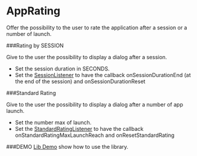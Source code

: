 # AppRating
Offer the possibility to the user to rate the application after a session or a number of launch.

###Rating by SESSION

Give to the user the possibility to display a dialog after a session.

- Set the session duration in SECONDS.
- Set the [SessionListener] to have the callback onSessionDurationEnd (at the end of the session) and onSessionDurationReset

###Standard Rating

Give to the user the possibility to display a dialog after a number of app launch. 

- Set the number max of launch.
- Set the [StandardRatingListener] to have the callback onStandardRatingMaxLaunchReach and onResetStandardRating

###DEMO
[Lib Demo] show how to use the library. 

[SessionListener]:https://github.com/13kz/AppRating/blob/master/lib-rating/src/main/java/com/zimberland/lib/rating/listener/SessionListener.java
[StandardRatingListener]:https://github.com/13kz/AppRating/blob/master/lib-rating/src/main/java/com/zimberland/lib/rating/listener/StandardRatingListener.java
[Lib Demo]:https://github.com/13kz/AppRating/tree/master/app

